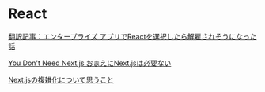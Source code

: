 # React

[翻訳記事：エンタープライズ アプリでReactを選択したら解雇されそうになった話](https://www.graat.co.jp/blogs/ckn8ourdkezx50b95h4v5uk1o)

[You Don't Need Next.js おまえにNext.jsは必要ない](https://www.docswell.com/s/ashphy/KM1NQ6-you-dont-need-nextjs)

[Next.jsの複雑化について思うこと](https://note.com/masa_tec_note/n/n4795ca19d67f)
